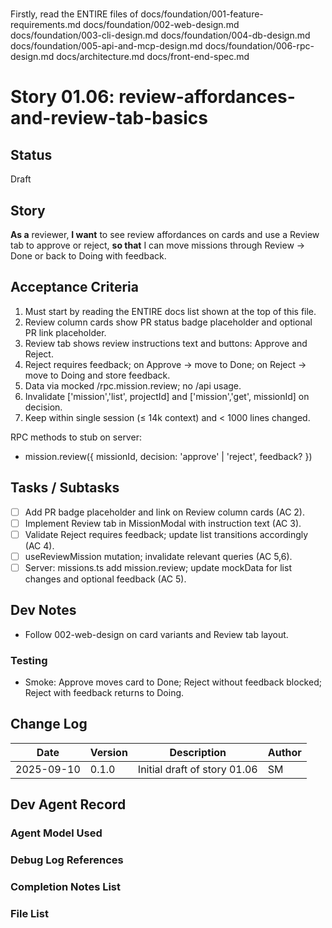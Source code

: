 # <!-- Powered by BMAD™ Core -->

Firstly, read the ENTIRE files of 
docs/foundation/001-feature-requirements.md
docs/foundation/002-web-design.md
docs/foundation/003-cli-design.md
docs/foundation/004-db-design.md
docs/foundation/005-api-and-mcp-design.md
docs/foundation/006-rpc-design.md
docs/architecture.md
docs/front-end-spec.md

# Story 01.06: review-affordances-and-review-tab-basics

## Status
Draft

## Story
**As a** reviewer,
**I want** to see review affordances on cards and use a Review tab to approve or reject,
**so that** I can move missions through Review → Done or back to Doing with feedback.

## Acceptance Criteria
1) Must start by reading the ENTIRE docs list shown at the top of this file.
2) Review column cards show PR status badge placeholder and optional PR link placeholder.
3) Review tab shows review instructions text and buttons: Approve and Reject.
4) Reject requires feedback; on Approve → move to Done; on Reject → move to Doing and store feedback.
5) Data via mocked /rpc.mission.review; no /api usage.
6) Invalidate ['mission','list', projectId] and ['mission','get', missionId] on decision.
7) Keep within single session (≤ 14k context) and < 1000 lines changed.

RPC methods to stub on server:
- mission.review({ missionId, decision: 'approve' | 'reject', feedback? })

## Tasks / Subtasks
- [ ] Add PR badge placeholder and link on Review column cards (AC 2).
- [ ] Implement Review tab in MissionModal with instruction text (AC 3).
- [ ] Validate Reject requires feedback; update list transitions accordingly (AC 4).
- [ ] useReviewMission mutation; invalidate relevant queries (AC 5,6).
- [ ] Server: missions.ts add mission.review; update mockData for list changes and optional feedback (AC 5).

## Dev Notes
- Follow 002-web-design on card variants and Review tab layout.

### Testing
- Smoke: Approve moves card to Done; Reject without feedback blocked; Reject with feedback returns to Doing.

## Change Log
| Date       | Version | Description                      | Author |
|------------|---------|----------------------------------|--------|
| 2025-09-10 | 0.1.0   | Initial draft of story 01.06     | SM     |

## Dev Agent Record
### Agent Model Used

### Debug Log References

### Completion Notes List

### File List

